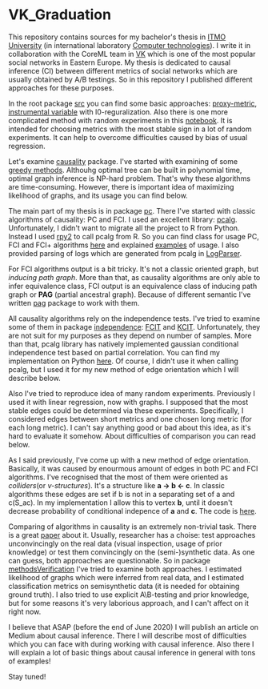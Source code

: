 # VK_Graduation

This repository contains sources for my bachelor's thesis in [ITMO University](https://en.itmo.ru/) (in international laboratory [Computer technologies](http://ctlab.ifmo.ru/en/)). I write it in collaboration with the CoreML team in [VK](vk.com) which is one of the most popular social networks in Eastern Europe. My thesis is dedicated to causal inference (CI) between different metrics of social networks which are usually obtained by A/B testings. So in this repository I published different approaches for these purposes.

In the root package [src](https://github.com/AnverK/VK_Graduation/tree/master/src) you can find some basic approaches: [proxy-metric](https://github.com/AnverK/VK_Graduation/blob/master/src/MetricLinearRegression.py), [instrumental variable](https://github.com/AnverK/VK_Graduation/blob/master/src/InstrumentalVariable.py) with l0-reguralization. Also there is one more complicated method with random experiments in this [notebook](https://github.com/AnverK/VK_Graduation/blob/master/src/MetricStability.ipynb). It is intended for choosing metrics with the most stable sign in a lot of random experiments. It can help to overcome difficulties caused by bias of usual regression.

Let's examine [causality](https://github.com/AnverK/VK_Graduation/tree/master/src/causality) package. I've started with examining of some [greedy methods](https://github.com/AnverK/VK_Graduation/tree/master/src/causality/greedyBuilder). Althouhg optimal tree can be built in polynomial time, optimal graph inference is NP-hard problem. That's why these algorithms are time-consuming. However, there is important idea of maximizing likelihood of graphs, and its usage you can find below.

The main part of my thesis is in package [pc](https://github.com/AnverK/VK_Graduation/tree/master/src/causality/pc). There I've started with classic algorithms of causality: PC and FCI. I used an excellent library: [pcalg](http://pcalg.r-forge.r-project.org/). Unfortunately, I didn't want to migrate all the project to R from Python. Instead I used [rpy2](https://pypi.org/project/rpy2/) to call pcalg from R. So you can find class for usage PC, FCI and FCI+ algorithms [here](https://github.com/AnverK/VK_Graduation/blob/master/src/causality/pc/CausalGraphBuilder.py) and explained [examples](https://github.com/AnverK/VK_Graduation/blob/master/src/causality/pc/UsageExample.py) of usage. I also provided parsing of logs which are generated from pcalg in [LogParser](https://github.com/AnverK/VK_Graduation/blob/master/src/causality/pc/LogParser.py).

For FCI algorithms output is a bit tricky. It's not a classic oriented graph, but _inducing path graph_. More than that, as causality algorithms are only able to infer equivalence class, FCI output is an equivalence class of inducing path graph or __PAG__ (partial ancestral graph). Because of different semantic I've written [pag](https://github.com/AnverK/VK_Graduation/tree/master/src/causality/pc/pag) package to work with them.

All causality algorithms rely on the independence tests. I've tried to examine some of them in package [independence](https://github.com/AnverK/VK_Graduation/tree/master/src/causality/pc/independence): [FCIT](https://arxiv.org/pdf/1804.02747.pdf) and [KCIT](https://arxiv.org/ftp/arxiv/papers/1202/1202.3775.pdf). Unfortunately, they are not suit for my purposes as they depend on number of samples. More than that, pcalg library has natively implemented gaussian conditional independence test based on partial correlation. You can find my implementation on Python [here](https://github.com/AnverK/VK_Graduation/blob/master/src/causality/pc/independence/GaussIndependenceTest.py). Of course, I didn't use it when calling pcalg, but I used it for my new method of edge orientation which I will describe below.

Also I've tried to reproduce idea of many random experiments. Previously I used it with linear regression, now with graphs. I supposed that the most stable edges could be determined via these experiments. Specifically, I considered edges between short metrics and one chosen long metric (for each long metric). I can't say anything good or bad about this idea, as it's hard to evaluate it somehow. About difficulties of comparison you can read below.

As I said previously, I've come up with a new method of edge orientation. Basically, it was caused by enourmous amount of edges in both PC and FCI algorithms. I've recognised that the most of them were oriented as _colliders_(or _v-structures_). It's a structure like __a -> b <- c__. In classic algorithms these edges are set if b is not in a separating set of a and c(S_ac). In my implementation I allow this to vertex __b__, until it doesn't decrease probability of conditional indepence of __a__ and __c__. The code is [here](https://github.com/AnverK/VK_Graduation/blob/master/src/causality/pc/EdgeOrientation.py).

Comparing of algorithms in causality is an extremely non-trivial task. There is a great [paper](https://arxiv.org/pdf/1910.05387.pdf) about it. Usually, researcher has a choise: test approaches unconvincingly on the real data (visual inspection, usage of prior knowledge) or test them convincingly on the (semi-)synthetic data. As one can guess, both approaches are questionable. So in package [methodsVerification](https://github.com/AnverK/VK_Graduation/tree/master/src/causality/methodsVerification) I've tried to examine both approaches. I estimated likelihood of graphs which were inferred from real data, and I estimated classification metrics on semisynthetic data (it is needed for obtaining ground truth). I also tried to use explicit A\B-testing and prior knowledge, but for some reasons it's very laborious approach, and I can't affect on it right now.

I believe that ASAP (before the end of June 2020) I will publish an article on Medium about causal inference. There I will describe most of difficulties which you can face with during working with causal inference. Also there I will explain a lot of basic things about causal inference in general with tons of examples! 

Stay tuned!
